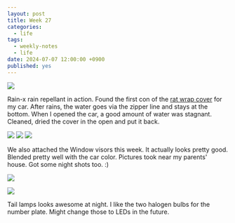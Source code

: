 ```yaml
---
layout: post
title: Week 27
categories:
  - life
tags:
  - weekly-notes
  - life
date: 2024-07-07 12:00:00 +0900
published: yes
---
```

![](https://i.imgur.com/4yOdQHW.jpg)

Rain-x rain repellant in action. Found the first con of the [rat wrap cover](https://jerwin.dev/2024/05/26/weekly-notes-21) for my car. After rains, the water goes via the zipper line and stays at the bottom. When I opened the car, a good amount of water was stagnant. Cleaned, dried the cover in the open and put it back. 

![](https://i.imgur.com/sFM57Ny.jpg)
![](https://i.imgur.com/tcWf9j2.jpg)
![](https://i.imgur.com/7TJadc8.jpg)

We also attached the Window visors this week. It actually looks pretty good. Blended pretty well with the car color. Pictures took near my parents' house. Got some night shots too. :) 

![](https://i.imgur.com/jmgjojO.jpg)

![](https://i.imgur.com/vvcOZJe.jpg)

Tail lamps looks awesome at night. I like the two halogen bulbs for the number plate. Might change those to LEDs in the future.
